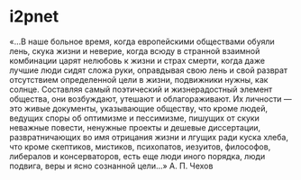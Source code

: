 # i2pnet

«...В наше больное время, когда европейскими обществами обуяли лень, скука жизни и неверие, когда всюду в странной взаимной комбинации царят нелюбовь к жизни и страх смерти, когда даже лучшие люди сидят сложа руки, оправдывая свою лень и свой разврат отсутствием определенной цели в жизни, подвижники нужны, как солнце. Составляя самый поэтический и жизнерадостный элемент общества, они возбуждают, утешают и облагораживают. Их личности — это живые документы, указывающие обществу, что кроме людей, ведущих споры об оптимизме и пессимизме, пишущих от скуки неважные повести, ненужные проекты и дешевые диссертации, развратничающих во имя отрицания жизни и лгущих ради куска хлеба, что кроме скептиков, мистиков, психопатов, иезуитов, философов, либералов и консерваторов, есть еще люди иного порядка, люди подвига, веры и ясно сознанной цели...»
А. П. Чехов
